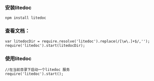 ### 安装litedoc

	npm install litedoc

### 查看文档：

	var litedocDir = require.resolve('litedoc').replace(/[\w\.]+$/,'');
	require('litedoc').start(litedocDir);
	
### 使用litedoc

	//在当前目录下启动一个litedoc 服务
	require('litedoc').start();